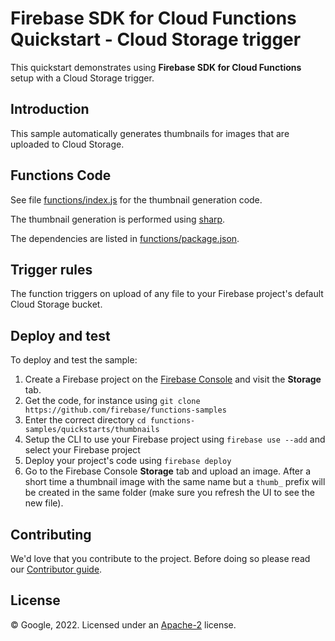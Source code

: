 # Firebase SDK for Cloud Functions Quickstart - Cloud Storage trigger

This quickstart demonstrates using **Firebase SDK for Cloud Functions** setup with a Cloud Storage trigger.

## Introduction

This sample automatically generates thumbnails for images that are uploaded to Cloud Storage.

## Functions Code

See file [functions/index.js](functions/index.js) for the thumbnail generation code.

The thumbnail generation is performed using [sharp](https://www.npmjs.com/package/sharp).

The dependencies are listed in [functions/package.json](functions/package.json).

## Trigger rules

The function triggers on upload of any file to your Firebase project's default Cloud Storage bucket.

## Deploy and test

To deploy and test the sample:

1.  Create a Firebase project on the [Firebase Console](https://console.firebase.google.com) and visit the **Storage** tab.
1.  Get the code, for instance using `git clone https://github.com/firebase/functions-samples`
1.  Enter the correct directory `cd functions-samples/quickstarts/thumbnails`
1.  Setup the CLI to use your Firebase project using `firebase use --add` and select your Firebase project
1.  Deploy your project's code using `firebase deploy`
1.  Go to the Firebase Console **Storage** tab and upload an image. After a short time a thumbnail image with the same name but a `thumb_` prefix will be created in the same folder (make sure you refresh the UI to see the new file).

## Contributing

We'd love that you contribute to the project. Before doing so please read our [Contributor guide](../../CONTRIBUTING.md).

## License

© Google, 2022. Licensed under an [Apache-2](../../LICENSE) license.

